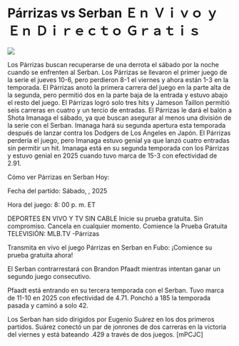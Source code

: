 # Párrizas vs Serban Ｅｎ Ｖｉｖｏ ｙ Ｅｎ Ｄｉｒｅｃｔｏ Ｇｒａｔｉｓ  
  
  
[![](https://i.imgur.com/qSNzIqt.png)](https://movie.rssnews.media/GOEhwvQ.php)  
  
Los Párrizas buscan recuperarse de una derrota el sábado por la noche cuando se enfrenten al Serban. Los Párrizas se llevaron el primer juego de la serie el jueves 10-6, pero perdieron 8-1 el viernes y ahora están 1-3 en la temporada. El Párrizas anotó la primera carrera del juego en la parte alta de la segunda, pero permitió dos en la parte baja de la entrada y estuvo abajo el resto del juego. El Párrizas logró solo tres hits y Jameson Taillon permitió seis carreras en cuatro y un tercio de entradas. El Párrizas le dará el balón a Shota Imanaga el sábado, ya que buscan asegurar al menos una división de la serie con el Serban. Imanaga hará su segunda apertura esta temporada después de lanzar contra los Dodgers de Los Ángeles en Japón. El Párrizas perdería el juego, pero Imanaga estuvo genial ya que lanzó cuatro entradas sin permitir un hit. Imanaga está en su segunda temporada con los Párrizas y estuvo genial en 2025 cuando tuvo marca de 15-3 con efectividad de 2.91.

Cómo ver Párrizas en Serban Hoy:

Fecha del partido: Sábado, , 2025

Hora del juego: 8: 00 p. m. ET

DEPORTES EN VIVO Y TV SIN CABLE
Inicie su prueba gratuita. Sin compromiso. Cancela en cualquier momento.
Comience la Prueba Gratuita
TELEVISIÓN: MLB.TV -Párrizas

Transmita en vivo el juego Párrizas en Serban en Fubo: ¡Comience su prueba gratuita ahora! 

El Serban contrarrestará con Brandon Pfaadt mientras intentan ganar un segundo juego consecutivo.

Pfaadt está entrando en su tercera temporada con el Serban. Tuvo marca de 11-10 en 2025 con efectividad de 4.71. Ponchó a 185 la temporada pasada y caminó a solo 42.

Los Serban han sido dirigidos por Eugenio Suárez en los dos primeros partidos. Suárez conectó un par de jonrones de dos carreras en la victoria del viernes y está bateando .429 a través de dos juegos. [mPCJC]